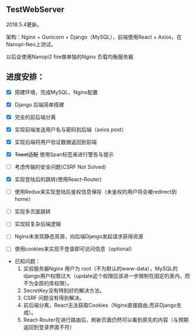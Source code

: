 ## TestWebServer
2018.5.4更新。

架构：Nginx + Gunicorn + Django（MySQL），前端使用React + Axios，在Nanopi-Neo上测试。

以后会使用Nanopi2 fire做单独的Nginx 负载均衡服务器

## 进度安排：
- [X] 搭建环境，完成MySQL、Nginx配置
- [X] Django 后端简单搭建
- [X] 完全的前后端分离
- [X] 实现前端发送用户名与密码到后端（axios post）
- [X] 实现后端将用户验证数据返回到前端
- [X] ~~Toast适配~~ 使用Span标签来进行警告与提示
- [ ] 考虑传输的安全问题(CSRF Not Solved)
- [X] 实现登陆后的跳转(使用React-Router)
- [ ] 使用Redux来实现登陆后鉴权信息保存（未鉴权的用户将会被redirect到home）
- [ ] 实现多页面跳转
- [ ] 实现较复杂后端逻辑
- [ ] Nginx未发现静态资源，向后端Django发起请求获得资源
- [ ] 使用cookies来实现不登录即可访问信息（optional）


- 已知问题：
	1. 实验服务器Nginx 用户为 root（不为默认的www-data），MySQL的django用户权限过大（update这个权限应该进一步限制在固定的表内，而不为全部的库权限）。
	2. SecretKey没有特别好的解决方法。
	3. CSRF 问题没有得到解决。
	4. 前后端分离，React无法获取Cookies（Nginx直接路由,而非Django生成）。
	5. React-Router在进行路由后，刷新页面仍然可以看到原先的内容（与预期返回到登录界面不符）
